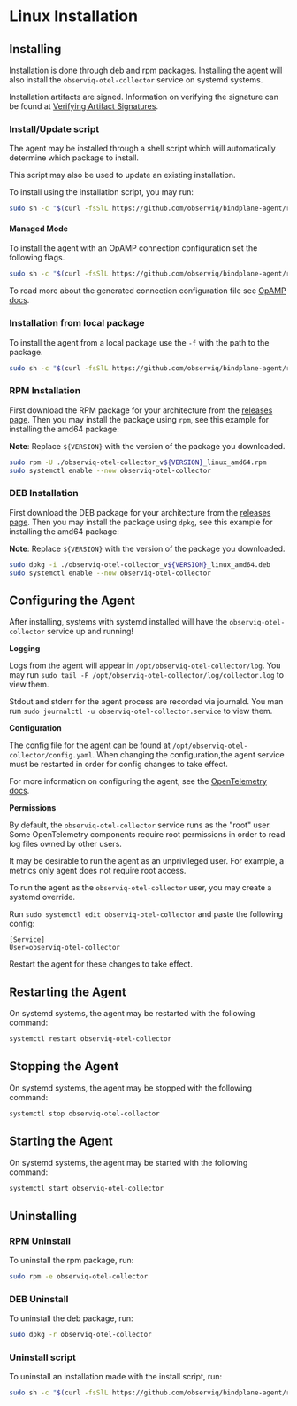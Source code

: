 # Linux Installation

## Installing

Installation is done through deb and rpm packages. Installing the agent will also install the `observiq-otel-collector` service on systemd systems.

Installation artifacts are signed. Information on verifying the signature can be found at [Verifying Artifact Signatures](./verify-signature.md).

### Install/Update script
The agent may be installed through a shell script which will automatically determine which package to install.

This script may also be used to update an existing installation.

To install using the installation script, you may run:
```sh
sudo sh -c "$(curl -fsSlL https://github.com/observiq/bindplane-agent/releases/latest/download/install_unix.sh)" install_unix.sh
```

#### Managed Mode

To install the agent with an OpAMP connection configuration set the following flags. 

```sh
sudo sh -c "$(curl -fsSlL https://github.com/observiq/bindplane-agent/releases/latest/download/install_unix.sh)" install_unix.sh -e <your_endpoint> -s <secret-key>
```

To read more about the generated connection configuration file see [OpAMP docs](./opamp.md).

### Installation from local package

To install the agent from a local package use the `-f` with the path to the package.

```sh
sudo sh -c "$(curl -fsSlL https://github.com/observiq/bindplane-agent/releases/latest/download/install_unix.sh)" install_unix.sh -f <path_to_package>
```

### RPM Installation
First download the RPM package for your architecture from the [releases page](https://github.com/observIQ/bindplane-agent/releases/latest).
Then you may install the package using `rpm`, see this example for installing the amd64 package:

**Note**: Replace `${VERSION}` with the version of the package you downloaded.

```sh
sudo rpm -U ./observiq-otel-collector_v${VERSION}_linux_amd64.rpm
sudo systemctl enable --now observiq-otel-collector
```

### DEB Installation
First download the DEB package for your architecture from the [releases page](https://github.com/observIQ/bindplane-agent/releases/latest).
Then you may install the package using `dpkg`, see this example for installing the amd64 package:

**Note**: Replace `${VERSION}` with the version of the package you downloaded.

```sh
sudo dpkg -i ./observiq-otel-collector_v${VERSION}_linux_amd64.deb
sudo systemctl enable --now observiq-otel-collector
```

## Configuring the Agent
After installing, systems with systemd installed will have the `observiq-otel-collector` service up and running!

**Logging**

Logs from the agent will appear in `/opt/observiq-otel-collector/log`. You may run `sudo tail -F /opt/observiq-otel-collector/log/collector.log` to view them.

Stdout and stderr for the agent process are recorded via journald. You man run `sudo journalctl -u observiq-otel-collector.service` to view them.

**Configuration**

The config file for the agent can be found at `/opt/observiq-otel-collector/config.yaml`. When changing the configuration,the agent service must be restarted in order for config changes to take effect.

For more information on configuring the agent, see the [OpenTelemetry docs](https://opentelemetry.io/docs/collector/configuration/).

**Permissions**

By default, the `observiq-otel-collector` service runs as the "root" user. Some OpenTelemetry components require root permissions in order to read log files owned by other users.

It may be desirable to run the agent as an unprivileged user. For example, a metrics only agent does not require root access.

To run the agent as the `observiq-otel-collector` user, you may create a systemd override.

Run `sudo systemctl edit observiq-otel-collector` and paste the following config:
```
[Service]
User=observiq-otel-collector
```

Restart the agent for these changes to take effect.

## Restarting the Agent
On systemd systems, the agent may be restarted with the following command:
```sh
systemctl restart observiq-otel-collector
```

## Stopping the Agent
On systemd systems, the agent may be stopped with the following command:
```sh
systemctl stop observiq-otel-collector
```

## Starting the Agent
On systemd systems, the agent may be started with the following command:
```sh
systemctl start observiq-otel-collector
```

## Uninstalling

### RPM Uninstall

To uninstall the rpm package, run:
```sh
sudo rpm -e observiq-otel-collector
```

### DEB Uninstall

To uninstall the deb package, run:
```sh
sudo dpkg -r observiq-otel-collector
```

### Uninstall script

To uninstall an installation made with the install script, run:
```sh
sudo sh -c "$(curl -fsSlL https://github.com/observiq/bindplane-agent/releases/latest/download/install_unix.sh)" install_unix.sh -r
```
